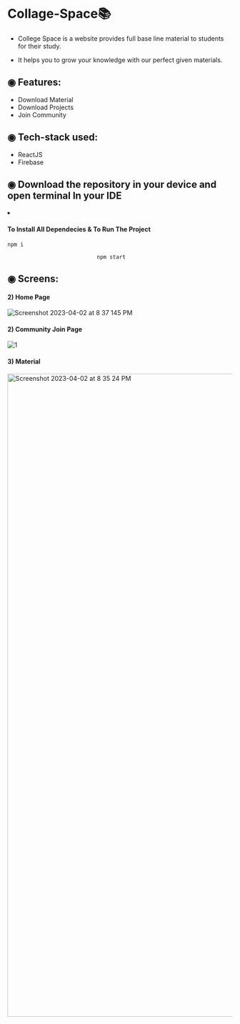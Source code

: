<h1 >Collage-Space📚</h1>

- College Space  is a website provides full base line material to students for their study. 

- It helps you to grow your knowledge with our perfect given materials.


## ◉ Features:

- Download Material
- Download Projects 
- Join Community




## ◉ Tech-stack used:

- ReactJS
- Firebase

## ◉ Download the repository in your device and open terminal In your IDE

<li><h4>To Install All Dependecies & To Run The Project</h4></li>
</ul><p ><code style="margin-center:40px"  >npm i</code></p><ul>
</ul><p><code style="margin-left:200px">npm start</code></p></ul>

## ◉ Screens:
#### 2) Home Page
![Screenshot 2023-04-02 at 8 37 145 PM](https://user-images.githubusercontent.com/115214615/237048262-e089c562-e650-49f2-832f-dacfbdcba93e.png)

#### 2) Community Join Page
![1](https://user-images.githubusercontent.com/115214615/237047886-28d44146-703d-49cc-a1a8-e7b0b616ddf7.png)



#### 3) Material
<img width="1440" alt="Screenshot 2023-04-02 at 8 35 24 PM" src="https://user-images.githubusercontent.com/115214615/237048457-cdbae799-ad0b-4f55-ad73-1a52ff4f6aa2.png">





